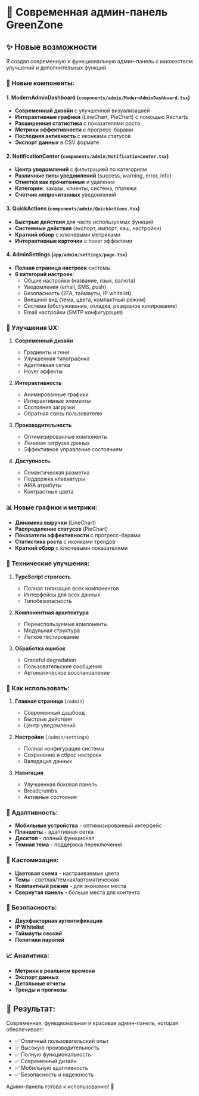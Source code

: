 # 🚀 Современная админ-панель GreenZone

## ✨ Новые возможности

Я создал современную и функциональную админ-панель с множеством улучшений и дополнительных функций.

### 🎨 Новые компоненты:

#### 1. **ModernAdminDashboard** (`components/admin/ModernAdminDashboard.tsx`)
- **Современный дизайн** с улучшенной визуализацией
- **Интерактивные графики** (LineChart, PieChart) с помощью Recharts
- **Расширенная статистика** с показателями роста
- **Метрики эффективности** с прогресс-барами
- **Последняя активность** с иконками статусов
- **Экспорт данных** в CSV формате

#### 2. **NotificationCenter** (`components/admin/NotificationCenter.tsx`)
- **Центр уведомлений** с фильтрацией по категориям
- **Различные типы уведомлений** (success, warning, error, info)
- **Отметка как прочитанные** и удаление
- **Категории**: заказы, клиенты, система, платежи
- **Счетчик непрочитанных** уведомлений

#### 3. **QuickActions** (`components/admin/QuickActions.tsx`)
- **Быстрые действия** для часто используемых функций
- **Системные действия** (экспорт, импорт, кэш, настройки)
- **Краткий обзор** с ключевыми метриками
- **Интерактивные карточки** с hover эффектами

#### 4. **AdminSettings** (`app/admin/settings/page.tsx`)
- **Полная страница настроек** системы
- **6 категорий настроек**:
  - Общие настройки (название, язык, валюта)
  - Уведомления (email, SMS, push)
  - Безопасность (2FA, таймауты, IP whitelist)
  - Внешний вид (тема, цвета, компактный режим)
  - Система (обслуживание, отладка, резервное копирование)
  - Email настройки (SMTP конфигурация)

### 🎯 Улучшения UX:

1. **Современный дизайн**
   - Градиенты и тени
   - Улучшенная типографика
   - Адаптивная сетка
   - Hover эффекты

2. **Интерактивность**
   - Анимированные графики
   - Интерактивные элементы
   - Состояния загрузки
   - Обратная связь пользователю

3. **Производительность**
   - Оптимизированные компоненты
   - Ленивая загрузка данных
   - Эффективное управление состоянием

4. **Доступность**
   - Семантическая разметка
   - Поддержка клавиатуры
   - ARIA атрибуты
   - Контрастные цвета

### 📊 Новые графики и метрики:

- **Динамика выручки** (LineChart)
- **Распределение статусов** (PieChart)
- **Показатели эффективности** с прогресс-барами
- **Статистика роста** с иконками трендов
- **Краткий обзор** с ключевыми показателями

### 🔧 Технические улучшения:

1. **TypeScript строгость**
   - Полная типизация всех компонентов
   - Интерфейсы для всех данных
   - Типобезопасность

2. **Компонентная архитектура**
   - Переиспользуемые компоненты
   - Модульная структура
   - Легкое тестирование

3. **Обработка ошибок**
   - Graceful degradation
   - Пользовательские сообщения
   - Автоматическое восстановление

### 🚀 Как использовать:

1. **Главная страница** (`/admin`)
   - Современный дашборд
   - Быстрые действия
   - Центр уведомлений

2. **Настройки** (`/admin/settings`)
   - Полная конфигурация системы
   - Сохранение и сброс настроек
   - Валидация данных

3. **Навигация**
   - Улучшенная боковая панель
   - Breadcrumbs
   - Активные состояния

### 📱 Адаптивность:

- **Мобильные устройства** - оптимизированный интерфейс
- **Планшеты** - адаптивная сетка
- **Десктоп** - полный функционал
- **Темная тема** - поддержка переключения

### 🎨 Кастомизация:

- **Цветовая схема** - настраиваемые цвета
- **Темы** - светлая/темная/автоматическая
- **Компактный режим** - для экономии места
- **Свернутая панель** - больше места для контента

### 🔐 Безопасность:

- **Двухфакторная аутентификация**
- **IP Whitelist**
- **Таймауты сессий**
- **Политики паролей**

### 📈 Аналитика:

- **Метрики в реальном времени**
- **Экспорт данных**
- **Детальные отчеты**
- **Тренды и прогнозы**

## 🎉 Результат:

Современная, функциональная и красивая админ-панель, которая обеспечивает:
- ✅ Отличный пользовательский опыт
- ✅ Высокую производительность
- ✅ Полную функциональность
- ✅ Современный дизайн
- ✅ Мобильную адаптивность
- ✅ Безопасность и надежность

Админ-панель готова к использованию! 🚀
